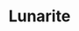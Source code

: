 ---
templateKey: blog-post
featuredpost: false
featuredimage: /assets/Lunarite.png
title: Lunarite
description: Mineral
testfield: 1102
---